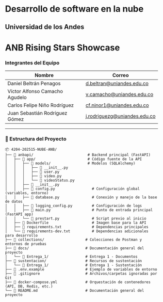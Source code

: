 # Desarrollo de software en la nube
## Universidad de los Andes

# ANB Rising Stars Showcase

### Integrantes del Equipo

| Nombre | Correo |
| ------ | ------ |
| Daniel Beltrán Penagos | d.beltran@uniandes.edu.co |
| Víctor Alfonso Camacho Agudelo | v.camacho@uniandes.edu.co |
| Carlos Felipe Niño Rodríguez | cf.ninor1@uniandes.edu.co |
| Juan Sebastián Rodríguez Gómez | j.rodriguezg@uniandes.edu.co |

---

###  📁 Estructura del Proyecto

```
📦 4204-202515-NUBE-ANB/
├── 📂 anbapi/                         # Backend principal (FastAPI)
│   ├── 📂 app/                        # Código fuente de la API
│   │   ├── 📂 models/                 # Modelos (SQLAlchemy)
│   │   │   ├── 📜 __init__.py
│   │   │   ├── 📜 user.py
│   │   │   ├── 📜 video.py
│   │   │   └── 📜 videoStatus.py
│   │   ├── 📜 __init__.py               
│   │   ├── 📜 config.py                 # Configuración global (variables, entorno)
│   │   ├── 📜 database.py               # Conexión y manejo de la base de datos
│   │   ├── 📜 logging_config.py         # Configuración de logs
│   │   ├── 📜 main.py                   # Punto de entrada principal (FastAPI app)
│   │   └── 📜 prestart.py               # Script previo al inicio
│   ├── 📜 Dockerfile                    # Imagen base para la API
│   ├── 📜 requirements.txt              # Dependencias principales
│   └── 📜 requirements-dev.txt          # Dependencias adicionales para desarrollo
├── 📂 collections/                   # Colecciones de Postman y entornos de pruebas
├── 📂 docs/                          # Documentación general del proyecto
│   └── 📂 Entrega_1/                 # Entrega 1 - Documentos
├── 📂 sustentacion/                  # Recursos de sustentación
│   └── 📂 Entrega_1/                 # Entrega 1 - Sustentación
├── 📜 .env.example                   # Ejemplo de variables de entorno
├── 📜 .gitignore                     # Archivos/carpetas ignoradas por Git
├── 📜 docker-compose.yml             # Orquestación de contenedores (API, DB, Redis, etc.)
└── 📜 README.md                      # Documentación general del proyecto
```